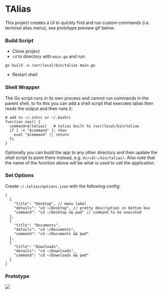 # TAlias

This project creates a UI to quickly find and run custom commands (i.e. terminal alias menu), see prototype preview gif below.

### Build Script
- Clone project
- `cd` to directory with `main.go` and run:
```
go build -o /usr/local/bin/talias main.go
```
- Restart shell

### Shell Wrapper

The Go script runs in its own process and cannot run commands in the parent shell, to fix this you can add a shell script that executes talias then reads the output and then runs it:

```
# add to ~/.zshrc or ~/.bashrc
function nav() {
  command=$(talias)   # talias built to /usr/local/bin/talias
  if [ -n "$command" ]; then
    eval "$command" || return
  fi
}
```

Optionally you can build the app to any other directory and then update the shell script to point there instead, e.g. `dir=$(~/bin/talias)`. Also note that the name of the function above will be what is used to call the application.

### Set Options

Create `~/.talias/options.json` with the following config:

```
[
  {
    "title": "Desktop", // menu label
    "details": "cd ~/Desktop", // pretty description in bottom box
    "command": "cd ~/Desktop && pwd" // command to be executed
  },
  {
    "title": "Documents",
    "details": "cd ~/Documents",
    "command": "cd ~/Documents && pwd"
  },
  {
    "title": "Downloads",
    "details": "cd ~/Downloads",
    "command": "cd ~/Downloads && pwd"
  }
]
```

### Prototype

![](https://github.com/user-attachments/assets/04f1f0b0-1535-41b2-88c0-a11512eace22)


